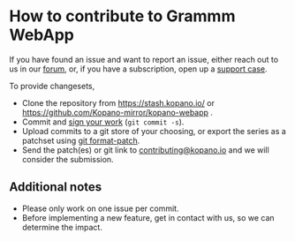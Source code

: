 # How to contribute to Grammm WebApp

If you have found an issue and want to report an issue, either reach out to us
in our [forum](https://forum.kopano.io), or, if you have a subscription, open
up a [support case](https://kopano.com/support/).

To provide changesets,

- Clone the repository from https://stash.kopano.io/ or
https://github.com/Kopano-mirror/kopano-webapp .
- Commit and [sign your work](
https://git.kernel.org/cgit/linux/kernel/git/torvalds/linux.git/tree/Documentation/process/submitting-patches.rst?h=v4.10-rc4#n416)
(```git commit -s```).
- Upload commits to a git store of your choosing, or export the series as a
patchset using [git format-patch](https://git-scm.com/docs/git-format-patch).
- Send the patch(es) or git link to
[contributing@kopano.io](mailto:contributing@kopano.io) and we will consider
the submission.

## Additional notes

- Please only work on one issue per commit.
- Before implementing a new feature, get in contact with us, so we can
determine the impact.
